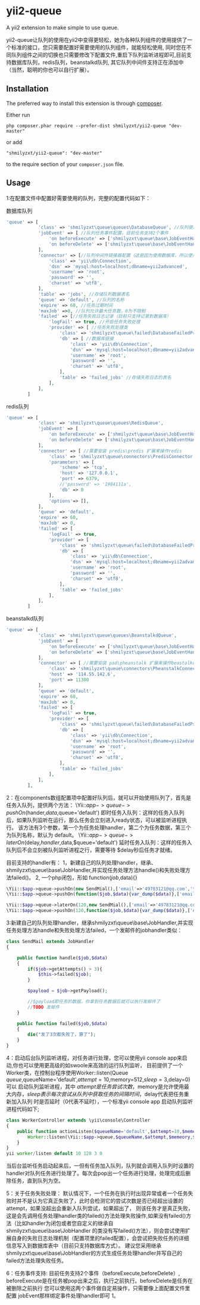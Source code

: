 yii2-queue
==========
A yii2 extension to make simple to use queue.

yii2-queue让队列的使用在yii2中变得更轻松，她为各种队列组件的使用提供了一个标准的接口，您只需要配置好需要使用的队列组件，就能轻松使用,
同时您在不同队列组件之间的切换也只需要修改下配置文件,重启下队列监听进程即可,目前支持数据库队列，redis队列，beanstalkd队列,
其它队列中间件支持正在添加中（当然，聪明的你也可以自行扩展）。

Installation
------------

The preferred way to install this extension is through [composer](http://getcomposer.org/download/).

Either run

```
php composer.phar require --prefer-dist shmilyzxt/yii2-queue "dev-master"
```

or add

```
"shmilyzxt/yii2-queue": "dev-master"
```

to the require section of your `composer.json` file.


Usage
-----

1:在配置文件中配置好需要使用的队列，完整的配置代码如下：

数据库队列
```php
'queue' => [
            'class' => 'shmilyzxt\queue\queues\DatabaseQueue', //队列使用的类
            'jobEvent' => [ //队列任务事件配置，目前任务支持2个事件
                'on beforeExecute' => ['shmilyzxt\queue\base\JobEventHandler','beforeExecute'],
                'on beforeDelete' => ['shmilyzxt\queue\base\JobEventHandler','beforeDelete'],
            ],
            'connector' => [//队列中间件链接器配置（这是因为使用数据库，所以使用yii\db\Connection作为数据库链接实例）
                'class' => 'yii\db\Connection',
                'dsn' => 'mysql:host=localhost;dbname=yii2advanced',
                'username' => 'root',
                'password' => '',
                'charset' => 'utf8',
            ],
            'table' => 'jobs', //存储队列数据表名
            'queue' => 'default', //队列的名称
            'expire' => 60, //任务过期时间
            'maxJob' =>0, //队列允许最大任务数，0为不限制
            'failed' => [//任务失败日志记录（目前只支持记录到数据库）
                'logFail' => true, //开启任务失败处理
                'provider' => [ //任务失败处理类
                    'class' => 'shmilyzxt\queue\failed\DatabaseFailedProvider',
                    'db' => [ //数据库链接
                        'class' => 'yii\db\Connection',
                        'dsn' => 'mysql:host=localhost;dbname=yii2advanced',
                        'username' => 'root',
                        'password' => '',
                        'charset' => 'utf8',
                    ],
                    'table' => 'failed_jobs' //存储失败日志的表名
                ],
            ],
        ]
```

redis队列
```php
'queue' => [
            'class' => 'shmilyzxt\queue\queues\RedisQueue',
            'jobEvent' => [
                'on beforeExecute' => ['shmilyzxt\queue\base\JobEventHandler','beforeExecute'],
                'on beforeDelete' => ['shmilyzxt\queue\base\JobEventHandler','beforeDelete'],
            ],
            'connector' => [ //需要安装 predis\predis 扩展来操作redis
                'class' => 'shmilyzxt\queue\connectors\PredisConnector',
                'parameters' => [
                    'scheme' => 'tcp',
                    'host' => '127.0.0.1',
                    'port' => 6379,
                    //'password' => '1984111a',
                    'db' => 0
                ],
                'options'=> [],
            ],
            'queue' => 'default',
            'expire' => 60,
            'maxJob' => 0,
            'failed' => [
                'logFail' => true,
                'provider' => [
                    'class' => 'shmilyzxt\queue\failed\DatabaseFailedProvider',
                    'db' => [
                        'class' => 'yii\db\Connection',
                        'dsn' => 'mysql:host=localhost;dbname=yii2advanced',
                        'username' => 'root',
                        'password' => '',
                        'charset' => 'utf8',
                    ],
                    'table' => 'failed_jobs'
                ],
            ],
        ]
```

beanstalkd队列
```php
'queue' => [
            'class' => 'shmilyzxt\queue\queues\BeanstalkdQueue',
            'jobEvent' => [
                'on beforeExecute' => ['shmilyzxt\queue\base\JobEventHandler','beforeExecute'],
                'on beforeDelete' => ['shmilyzxt\queue\base\JobEventHandler','beforeDelete'],
            ],
            'connector' => [ //需要安装 pad\pheanstalk 扩展来操作beastalkd
                'class' => 'shmilyzxt\queue\connectors\PheanstalkConnector',
                'host' => '114.55.142.6',
                'port' => 11300
            ],
            'queue' => 'default',
            'expire' => 60,
            'maxJob' => 0,
            'failed' => [
                'logFail' => true,
                'provider' => [
                    'class' => 'shmilyzxt\queue\failed\DatabaseFailedProvider',
                    'db' => [
                        'class' => 'yii\db\Connection',
                        'dsn' => 'mysql:host=localhost;dbname=yii2advanced',
                        'username' => 'root',
                        'password' => '',
                        'charset' => 'utf8',
                    ],
                    'table' => 'failed_jobs'
                ],
            ],
        ],
```

2：在components数组配置项中配置好队列后，就可以开始使用队列了，首先是任务入队列，提供两个方法：
\Yii::$app->queue->pushOn($hander,$data,$queue='default')
即时任务入队列：这样的任务入队列后，如果队列监听在运行，那么任务会立刻进入ready状态，可以被监听进程执行。
该方法有3个参数，第一个为任务处理handler，第二个为任务数据，第三个为队列名称，默认为 default。
\Yii::$app->queue->laterOn($delay,$handler,$data,$queue='default')
延时任务入队列：这样的任务入队列后不会立刻被队列监听进程之行，需要等待 $delay秒后任务才就绪。

目前支持的handler有：
 1，新建自己的队列处理handler，继承、shmilyzxt\queue\base\JobHandler,并实现任务处理方法handle()和失败处理方法failed()。
 2, 一个php闭包，形如 function($job,$data){}

```php
\Yii::$app->queue->pushOn(new SendMial(),['email'=>'49783121@qq.com','title'=>'test','content'=>'email test'],'email');
\Yii::$app->queue->pushOn(function($job,$data){var_dump($data)},['email'=>'49783121@qq.com','title'=>'test','content'=>'email test'],'email');

\Yii::$app->queue->laterOn(120,new SendMial(),['email'=>'49783121@qq.com','title'=>'test','content'=>'email test'],'email');
\Yii::$app->queue->pushOn(120,function($job,$data){var_dump($data)},['email'=>'49783121@qq.com','title'=>'test','content'=>'email test'],'email');
```

3:新建自己的队列处理handler，继承shmilyzxt\queue\base\JobHandler,并实现任务处理方法handle和失败处理方法failed，一个发邮件的jobhandler类似：

```php
class SendMail extends JobHandler
{

    public function handle($job,$data)
    {
        if($job->getAttempts() > 3){
            $this->failed($job);
        }

        $payload = $job->getPayload();

        //$payload即任务的数据，你拿到任务数据后就可以执行发邮件了
        //TODO 发邮件
    }

    public function failed($job,$data)
    {
        die("发了3次都失败了，算了");
    }
}
```

4：启动后台队列监听进程，对任务进行处理，您可以使用yii console app来启动,你也可以使用更高级的如swoole来高效的运行队列监听，
目前提供了一个Worker类，在控制台程序使用Worker::listen(Queue $queue,$queueName='default',$attempt=10,$memory=512,$sleep=3,$delay=0)可以
启动队列监听进程，其中  $attempt是任务尝试次数，$memory是允许使用最大内存，$sleep表示每次尝试从队列中获取任务的间隔时间，$delay代表把任务重新加入队列
时是否延时（0代表不延时），一个标准yii console app 启动队列监听进程代码如下;

```php
class WorkerController extends \yii\console\Controller
{
    public function actionListen($queueName='default',$attempt=10,$memeory=128,$sleep=3 ,$delay=0){
        Worker::listen(\Yii::$app->queue,$queueName,$attempt,$memeory,$sleep,$delay);
    }
}
yii worker/listen default 10 128 3 0
```

当后台监听任务启动起来后，一但有任务加入队列，队列就会调用入队列时设置的handler对队列任务进行处理了。每次会pop出一个任务进行处理，处理完成后删除任务，直到队列为空。

5：关于任务失败处理：
默认情况下，一个任务在执行时出现异常或者一个任务失败时并不是认为它真正失败了，此时会检测它的尝试次数是否已经超出设置的attempt，如果没超出会重新入队列尝试，如果超出了，
则该任务才是真正失败，这是会先调用任务处理handler类的failed()方法处理失败操作,如果没有failed()方法（比如handler为闭包或者您自定义的继承自shmilyzxt\queue\base\JobHandler
的类没有写failed()方法），则会尝试使用扩展自身的失败日志处理机制（配置项里的failed配置），会尝试把失败任务的详细信息写入到数据库表中（目前只支持数据库方式）。
建议您采用继承shmilyzxt\queue\base\JobHandler的方式生成任务处理handler并写自己的failed方法处理失败任务。


6：任务事件支持:
目前任务支持2个事件（beforeExecute,beforeDelete）, beforeExecute是在任务被pop出来之后，执行之前执行。beforeDelete是任务在被删除之前执行
您可以使用这两个事件做自定易操作，只需要像上面配置文件里配置 jobEvent那样绑定事件处理handler即可 1。
